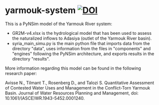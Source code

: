 # yarmouk-system [![DOI](https://www.zenodo.org/badge/121442370.svg)](https://www.zenodo.org/badge/latestdoi/121442370)
This is a PyNSim model of the Yarmouk River system:
- GR2M-v4.xlsx is the hydrological model that has been used to assess the naturalized inflows to Adasiya (outlet of the Yarmouk River basin).
- syria_main_simu.py is the main python file that imports data from the directory "data", uses information from the files in "components" and "engines" following the PyNSim architecture, and exports results in the directory "results".

More information regarding this model can be found in the following research paper:

Avisse N., Tilmant T., Rosenberg D., and Talozi S. Quantitative Assessment of Contested Water Uses and Management in the Conflict-Torn Yarmouk Basin. Journal of Water Resources Planning and Management, doi: 10.1061/(ASCE)WR.1943-5452.0001240.
